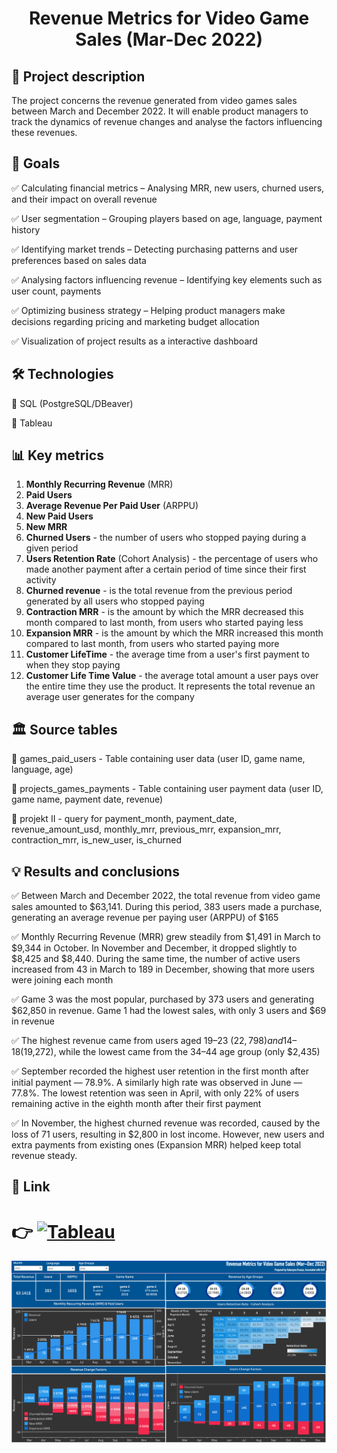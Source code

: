 <h1 align="center">Revenue Metrics for Video Game Sales (Mar-Dec 2022)</h1>

## 📝 Project description

The project concerns the revenue generated from video games sales between March and December 2022. It will enable product managers to track the dynamics of revenue changes and analyse the factors influencing these revenues.

## 🎯 Goals

✅ Calculating financial metrics – Analysing MRR, new users, churned users, and their impact on overall revenue

✅ User segmentation – Grouping players based on age, language, payment history

✅ Identifying market trends – Detecting purchasing patterns and user preferences based on sales data

✅ Analysing factors influencing revenue – Identifying key elements such as user count, payments

✅ Optimizing business strategy – Helping product managers make decisions regarding pricing and marketing budget allocation

✅ Visualization of project results as a interactive dashboard


## 🛠 Technologies

🔹 SQL (PostgreSQL/DBeaver)

🔹 Tableau 


## 📊 Key metrics

1. **Monthly Recurring Revenue** (MRR) 
2. **Paid Users**
3. **Average Revenue Per Paid User** (ARPPU)
4. **New Paid Users**
5. **New MRR**
6. **Churned Users** - the number of users who stopped paying during a given period
7. **Users Retention Rate** (Cohort Analysis) - the percentage of users who made another payment after a certain period of time since their first activity
8. **Churned revenue** - is the total revenue from the previous period generated by all users who stopped paying
9. **Contraction MRR** - is the amount by which the MRR decreased this month compared to last month, from users who started paying less
10. **Expansion MRR** - is the amount by which the MRR increased this month compared to last month, from users who started paying more
11. **Customer LifeTime** - the average time from a user's first payment to when they stop paying
12. **Customer Life Time Value** - the average total amount a user pays over the entire time they use the product. It represents the total revenue an average user generates for the company 

## 🏛 Source tables

📌 games_paid_users - Table containing user data (user ID, game name, language, age)

📌 projects_games_payments - Table containing user payment data (user ID, game name, payment date, revenue)

📌 projekt II - query for payment_month, payment_date, revenue_amount_usd, monthly_mrr, previous_mrr, expansion_mrr, contraction_mrr, is_new_user, 
  is_churned


## 💡 Results and conclusions

✅ Between March and December 2022, the total revenue from video game sales amounted to $63,141. During this period, 383 users made a purchase, generating an average revenue per paying user (ARPPU) of $165

✅ Monthly Recurring Revenue (MRR) grew steadily from $1,491 in March to $9,344 in October. In November and December, it dropped slightly to $8,425 and $8,440. During the same time, the number of active users increased from 43 in March to 189 in December, showing that more users were joining each month

✅ Game 3 was the most popular, purchased by 373 users and generating $62,850 in revenue. Game 1 had the lowest sales, with only 3 users and $69 in revenue

✅ The highest revenue came from users aged 19–23 ($22,798) and 14–18 ($19,272), while the lowest came from the 34–44 age group (only $2,435)

✅ September recorded the highest user retention in the first month after initial payment — 78.9%. A similarly high rate was observed in June — 77.8%. The lowest retention was seen in April, with only 22% of users remaining active in the eighth month after their first payment

✅ In November, the highest churned revenue was recorded, caused by the loss of 71 users, resulting in $2,800 in lost income. However, new users and extra payments from existing ones (Expansion MRR) helped keep total revenue steady.
 

## 🔗 Link

# 👉   [![Tableau](https://img.shields.io/badge/Tableau-Dashboard-blue)](https://public.tableau.com/views/RevenuemetricsGAMESALES/RevenueMetrics_1?:language=en-GB&:sid=&:redirect=auth&:display_count=n&:origin=viz_share_link)

![Opis](https://github.com/KatarzynaKrauza/Project-Revenue-metrics/blob/main/Revenue%20Metrics%20Game%20Sales%202022.png)
